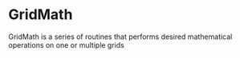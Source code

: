 # GridMath
GridMath is a series of routines that performs desired mathematical operations on one or multiple grids
